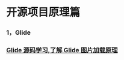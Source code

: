 # 开源项目原理篇

### 1，Glide  

### [Glide 源码学习,了解 Glide 图片加载原理](https://www.jianshu.com/p/9d8aeaa5a329)



